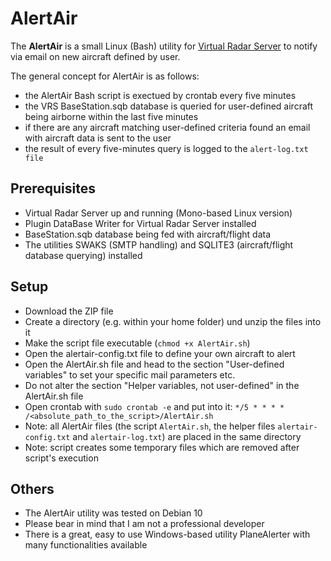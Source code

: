 # AlertAir
The **AlertAir** is a small Linux (Bash) utility for [Virtual Radar Server](http://www.virtualradarserver.co.uk/) to notify via email on new aircraft defined by user.

The general concept for AlertAir is as follows:
* the AlertAir Bash script is exectued by crontab every five minutes
* the VRS BaseStation.sqb database is queried for user-defined aircraft being airborne within the last five minutes
* if there are any aircraft matching user-defined criteria found an email with aircraft data is sent to the user
* the result of every five-minutes query is logged to the `alert-log.txt file`

## Prerequisites
* Virtual Radar Server up and running (Mono-based Linux version)
* Plugin DataBase Writer for Virtual Radar Server installed
* BaseStation.sqb database being fed with aircraft/flight data
* The utilities SWAKS (SMTP handling) and SQLITE3 (aircraft/flight database querying) installed

## Setup
* Download the ZIP file
* Create a directory (e.g. within your home folder) und unzip the files into it
* Make the script file executable (`chmod +x AlertAir.sh`)
* Open the alertair-config.txt file to define your own aircraft to alert
* Open the AlertAir.sh file and head to the section "User-defined variables" to set your specific mail parameters etc.
* Do not alter the section "Helper variables, not user-defined" in the AlertAir.sh file
* Open crontab with `sudo crontab -e` and put into it: `*/5 * * * * /<absolute_path_to_the_script>/AlertAir.sh` 
* Note: all AlertAir files (the script `AlertAir.sh`, the helper files `alertair-config.txt` and `alertair-log.txt`) are placed in the same directory 
* Note: script creates some temporary files which are removed after script's execution

## Others
* The AlertAir utility was tested on Debian 10
* Please bear in mind that I am not a professional developer
* There is a great, easy to use Windows-based utility PlaneAlerter with many functionalities available

